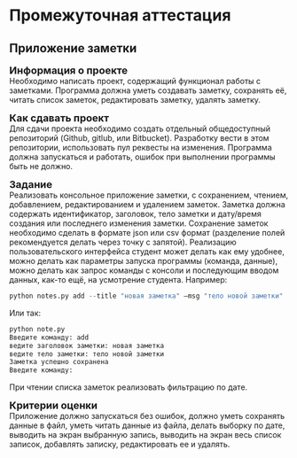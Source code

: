 # Промежуточная аттестация

## Приложение заметки

**<font size = "4">Информация о проекте</font>**  
Необходимо написать проект, содержащий функционал работы с заметками. Программа должна уметь создавать заметку, сохранять её, читать список заметок, редактировать заметку, удалять заметку.

**<font size = "4">Как сдавать проект</font>**  
Для сдачи проекта необходимо создать отдельный общедоступный репозиторий (Github, gitlub, или Bitbucket). Разработку вести в этом репозитории, использовать пул реквесты на изменения. Программа должна запускаться и работать, ошибок при выполнении программы быть не должно.

**<font size = "4">Задание</font>**  
Реализовать консольное приложение заметки, с сохранением, чтением, добавлением, редактированием и удалением заметок. Заметка должна содержать идентификатор, заголовок, тело заметки и дату/время создания или последнего изменения заметки. Сохранение заметок необходимо сделать в формате json или csv формат (разделение полей рекомендуется делать через точку с запятой). Реализацию пользовательского интерфейса студент может делать как ему удобнее, можно делать как параметры запуска программы (команда, данные), можно делать как запрос команды с консоли и последующим вводом данных, как-то ещё, на усмотрение студента. Например:

```python
python notes.py add --title "новая заметка" –msg "тело новой заметки"
```

Или так:

```python
python note.py
Введите команду: add  
ведите заголовок заметки: новая заметка  
ведите тело заметки: тело новой заметки  
Заметка успешно сохранена  
Введите команду:
```

При чтении списка заметок реализовать фильтрацию по дате.

**<font size = "4">Критерии оценки</font>**  
Приложение должно запускаться без ошибок, должно уметь сохранять данные в файл, уметь читать данные из файла, делать выборку по дате, выводить на экран выбранную запись, выводить на экран весь список записок, добавлять записку, редактировать ее и удалять.
